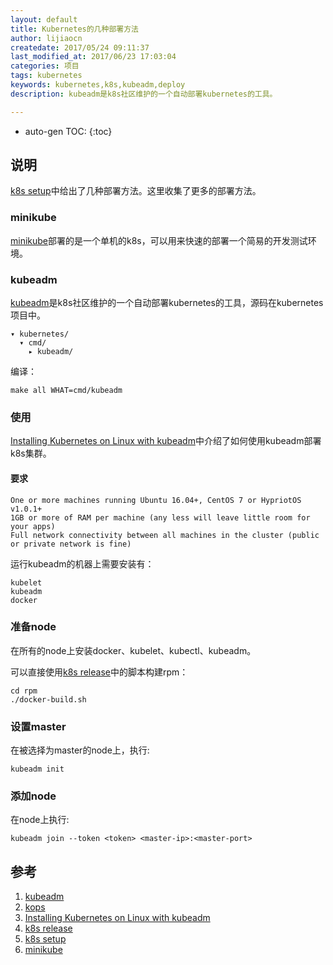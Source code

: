 ```yaml
---
layout: default
title: Kubernetes的几种部署方法
author: lijiaocn
createdate: 2017/05/24 09:11:37
last_modified_at: 2017/06/23 17:03:04
categories: 项目
tags: kubernetes
keywords: kubernetes,k8s,kubeadm,deploy
description: kubeadm是k8s社区维护的一个自动部署kubernetes的工具。

---
```


* auto-gen TOC:
{:toc}

## 说明

[k8s setup][5]中给出了几种部署方法。这里收集了更多的部署方法。

### minikube

[minikube][6]部署的是一个单机的k8s，可以用来快速的部署一个简易的开发测试环境。

### kubeadm 

[kubeadm][1]是k8s社区维护的一个自动部署kubernetes的工具，源码在kubernetes项目中。

	▾ kubernetes/
	  ▾ cmd/
	    ▸ kubeadm/

编译：

	make all WHAT=cmd/kubeadm

### 使用

[Installing Kubernetes on Linux with kubeadm][3]中介绍了如何使用kubeadm部署k8s集群。

#### 要求

	One or more machines running Ubuntu 16.04+, CentOS 7 or HypriotOS v1.0.1+
	1GB or more of RAM per machine (any less will leave little room for your apps)
	Full network connectivity between all machines in the cluster (public or private network is fine)

运行kubeadm的机器上需要安装有：

	kubelet
	kubeadm
	docker 

### 准备node

在所有的node上安装docker、kubelet、kubectl、kubeadm。

可以直接使用[k8s release][4]中的脚本构建rpm：

	cd rpm
	./docker-build.sh

### 设置master

在被选择为master的node上，执行:

	kubeadm init

### 添加node

在node上执行:

	kubeadm join --token <token> <master-ip>:<master-port>

## 参考

1. [kubeadm][1]
2. [kops][2]
3. [Installing Kubernetes on Linux with kubeadm][3]
4. [k8s release][4]
5. [k8s setup][5]
6. [minikube][5]

[1]: https://github.com/kubernetes/kubeadm "kubeadm"
[2]: https://github.com/kubernetes/kops "kops"
[3]: https://kubernetes.io/docs/setup/independent/create-cluster-kubeadm/ "Installing Kubernetes on Linux with kubeadm"
[4]: https://github.com/kubernetes/release "k8s release"
[5]: https://kubernetes.io/docs/setup/ "k8s setup"
[6]: https://kubernetes.io/docs/getting-started-guides/minikube/ "minikube"
